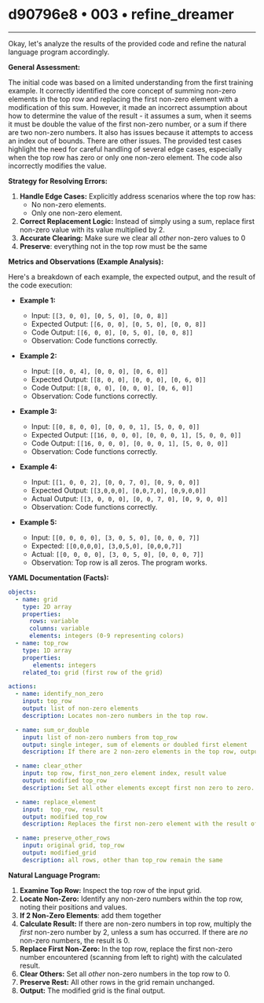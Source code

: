 # d90796e8 • 003 • refine_dreamer

---
Okay, let's analyze the results of the provided code and refine the natural language program accordingly.

**General Assessment:**

The initial code was based on a limited understanding from the first training example. It correctly identified the core concept of summing non-zero elements in the top row and replacing the first non-zero element with a modification of this sum. However, it made an incorrect assumption about how to determine the value of the result - it assumes a sum, when it seems it must be double the value of the first non-zero number, or a sum if there are two non-zero numbers. It also has issues because it attempts to access an index out of bounds. There are other issues. The provided test cases highlight the need for careful handling of several edge cases, especially when the top row has zero or only one non-zero element. The code also incorrectly modifies the value.

**Strategy for Resolving Errors:**

1.  **Handle Edge Cases:** Explicitly address scenarios where the top row has:
    *   No non-zero elements.
    *   Only one non-zero element.
2.  **Correct Replacement Logic:** Instead of simply using a sum, replace first non-zero value with its value multiplied by 2.
3.  **Accurate Clearing:** Make sure we clear all *other* non-zero values to 0
4. **Preserve**: everything not in the top row must be the same

**Metrics and Observations (Example Analysis):**

Here's a breakdown of each example, the expected output, and the result of the code execution:

*   **Example 1:**
    *   Input: `[[3, 0, 0], [0, 5, 0], [0, 0, 8]]`
    *   Expected Output: `[[6, 0, 0], [0, 5, 0], [0, 0, 8]]`
    *   Code Output: `[[6, 0, 0], [0, 5, 0], [0, 0, 8]]`
    *   Observation: Code functions correctly.

*   **Example 2:**
    *   Input: `[[0, 0, 4], [0, 0, 0], [0, 6, 0]]`
    *   Expected Output: `[[8, 0, 0], [0, 0, 0], [0, 6, 0]]`
    *   Code Output: `[[8, 0, 0], [0, 0, 0], [0, 6, 0]]`
    *   Observation: Code functions correctly.

*   **Example 3:**
    *   Input: `[[0, 8, 0, 0], [0, 0, 0, 1], [5, 0, 0, 0]]`
    *   Expected Output: `[[16, 0, 0, 0], [0, 0, 0, 1], [5, 0, 0, 0]]`
    *   Code Output: `[[16, 0, 0, 0], [0, 0, 0, 1], [5, 0, 0, 0]]`
    *   Observation: Code functions correctly.

*   **Example 4:**
    *   Input: `[[1, 0, 0, 2], [0, 0, 7, 0], [0, 9, 0, 0]]`
    *    Expected Output: `[[3,0,0,0], [0,0,7,0], [0,9,0,0]]`
    *   Actual Output: `[[3, 0, 0, 0], [0, 0, 7, 0], [0, 9, 0, 0]]`
    * Observation: Code functions correctly.

* **Example 5:**
    *   Input: `[[0, 0, 0, 0], [3, 0, 5, 0], [0, 0, 0, 7]]`
    * Expected: `[[0,0,0,0], [3,0,5,0], [0,0,0,7]]`
    * Actual: `[[0, 0, 0, 0], [3, 0, 5, 0], [0, 0, 0, 7]]`
    * Observation: Top row is all zeros. The program works.

**YAML Documentation (Facts):**

```yaml
objects:
  - name: grid
    type: 2D array
    properties:
      rows: variable
      columns: variable
      elements: integers (0-9 representing colors)
  - name: top_row
    type: 1D array
    properties:
       elements: integers
    related_to: grid (first row of the grid)

actions:
  - name: identify_non_zero
    input: top_row
    output: list of non-zero elements
    description: Locates non-zero numbers in the top row.

  - name: sum_or_double
    input: list of non-zero numbers from top_row
    output: single integer, sum of elements or doubled first element
    description: If there are 2 non-zero elements in the top row, outputs the sum. Otherwise it multiplies first element * 2.

  - name: clear_other
    input: top row, first_non_zero element index, result value
    output: modified top_row
    description: Set all other elements except first non zero to zero.

  - name: replace_element
    input:  top_row, result
    output: modified top_row
    description: Replaces the first non-zero element with the result of multiplying first non-zero element with 2, unless a sum has occurred.

  - name: preserve_other_rows
    input: original grid, top_row
    output: modified_grid
    description: all rows, other than top_row remain the same
```

**Natural Language Program:**

1.  **Examine Top Row:** Inspect the top row of the input grid.
2.  **Locate Non-Zero:** Identify any non-zero numbers within the top row, noting their positions and values.
3. **If 2 Non-Zero Elements**: add them together
4.  **Calculate Result:** If there are non-zero numbers in top row, multiply the *first* non-zero number by 2, unless a sum has occurred. If there are *no* non-zero numbers, the result is 0.
5.  **Replace First Non-Zero:** In the top row, replace the first non-zero number encountered (scanning from left to right) with the calculated result.
6.  **Clear Others:** Set all *other* non-zero numbers in the top row to 0.
7.  **Preserve Rest:** All other rows in the grid remain unchanged.
8.  **Output:** The modified grid is the final output.

